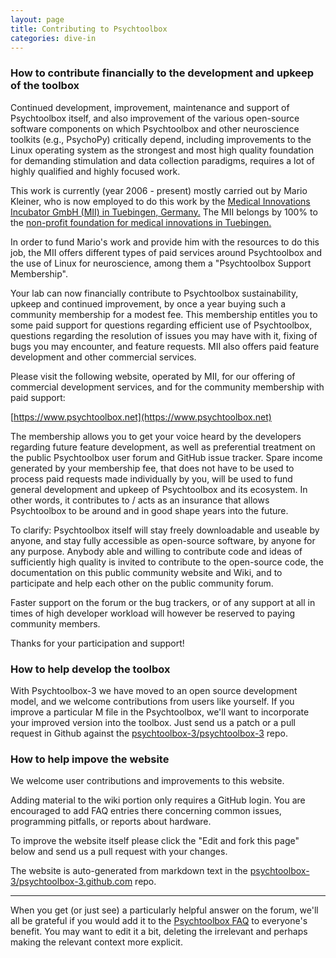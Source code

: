 ```yaml
---
layout: page
title: Contributing to Psychtoolbox
categories: dive-in
---
```


### How to contribute financially to the development and upkeep of the toolbox

Continued development, improvement, maintenance and support of
Psychtoolbox itself, and also improvement of the various open-source
software components on which Psychtoolbox and other neuroscience toolkits
(e.g., PsychoPy) critically depend, including improvements to the Linux
operating system as the strongest and most high quality foundation for
demanding stimulation and data collection paradigms, requires a lot of
highly qualified and highly focused work.

This work is currently (year 2006 - present) mostly carried out by Mario
Kleiner, who is now employed to do this work by the [Medical Innovations
Incubator GmbH (MII) in Tuebingen, Germany.](https://www.mi-incubator.com)
The MII belongs by 100% to the [non-profit foundation for medical
innovations in Tuebingen.](http://www.mi-foundation.org)

In order to fund Mario's work and provide him with the resources to do
this job, the MII offers different types of paid services around
Psychtoolbox and the use of Linux for neuroscience, among them a
"Psychtoolbox Support Membership".

Your lab can now financially contribute to Psychtoolbox sustainability,
upkeep and continued improvement, by once a year buying such a community
membership for a modest fee. This membership entitles you to some
paid support for questions regarding efficient use of Psychtoolbox,
questions regarding the resolution of issues you may have with it, fixing
of bugs you may encounter, and feature requests. MII also offers paid
feature development and other commercial services.

Please visit the following website, operated by MII, for our offering of
commercial development services, and for the community membership with
paid support:


[https://www.psychtoolbox.net](https://www.psychtoolbox.net)

The membership allows you to get your voice heard by the developers
regarding future feature development, as well as preferential treatment
on the public Psychtoolbox user forum and GitHub issue tracker. Spare
income generated by your membership fee, that does not have to be used
to process paid requests made individually by you, will be used to
fund general development and upkeep of Psychtoolbox and its ecosystem. In
other words, it contributes to / acts as an insurance that allows
Psychtoolbox to be around and in good shape years into the future.

To clarify: Psychtoolbox itself will stay freely downloadable and useable
by anyone, and stay fully accessible as open-source software, by anyone
for any purpose. Anybody able and willing to contribute code and ideas of
sufficiently high quality is invited to contribute to the open-source
code, the documentation on this public community website and Wiki, and to
participate and help each other on the public community forum.

Faster support on the forum or the bug trackers, or of any support at all
in times of high developer workload will however be reserved to paying
community members.

Thanks for your participation and support!

### How to help develop the toolbox

With Psychtoolbox-3 we have moved to an open source development model, and we
welcome contributions from users like yourself. If you improve a particular M
file in the Psychtoolbox, we'll want to incorporate your improved version into
the toolbox. Just send us a patch or a pull request in Github against the
[psychtoolbox-3/psychtoolbox-3](https://github.com/Psychtoolbox-3/Psychtoolbox-3)
repo.

### How to help impove the website

We welcome user contributions and improvements to this website.

Adding material to the wiki portion only requires a GitHub login. You are
encouraged to add FAQ entries there concerning common issues, programming
pitfalls, or reports about hardware.

To improve the website itself please click the "Edit and fork this page" below
and send us a pull request with your changes.

The website is auto-generated from markdown text in the
[psychtoolbox-3/psychtoolbox-3.github.com](https://github.com/Psychtoolbox-3/Psychtoolbox-3.github.com)
repo.


* * *

When you get (or just see) a particularly helpful answer on the forum,
we'll all be grateful if you would add it to the [Psychtoolbox FAQ](https://github.com/Psychtoolbox-3/Psychtoolbox-3/wiki/FAQ)
to everyone's benefit. You may want to edit it a bit, deleting the
irrelevant and perhaps making the relevant context more explicit. 

